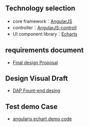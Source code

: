 ## Technology selection
+ core framework：[AngularJS](https://docs.angularjs.org/tutorial)
+ controller：[AngularJS-controll](https://docs.angularjs.org/guide/controller)
+ UI component library：[Echarts](https://echarts.apache.org/en/theme-builder.html)
## requirements document
+ [Final design Proposal](./T1_Final_design_Proposal.md)
## Design Visual Draft
+ [DAP Fount-end desing](./DAP-1_design.pdf)
## Test demo Case
+ [angularjs echart demo code](./angularjs_echart_demo_code.pdf)
